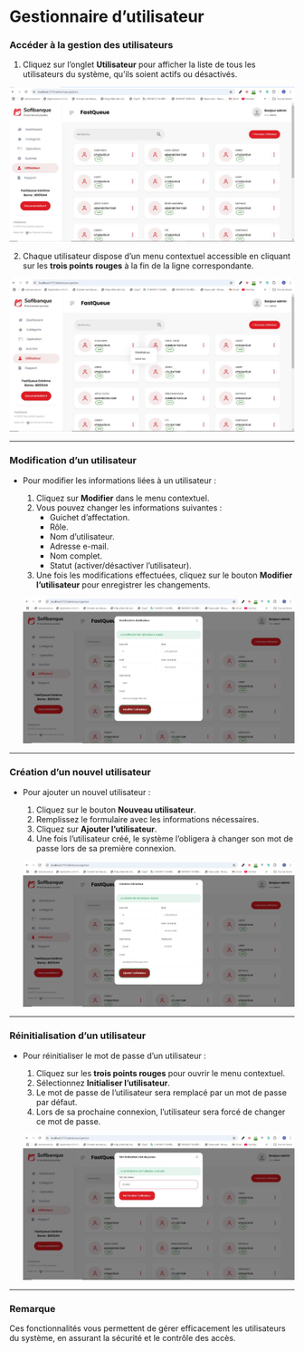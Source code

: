 # Gestionnaire d’utilisateur

### Accéder à la gestion des utilisateurs
1. Cliquez sur l’onglet **Utilisateur** pour afficher la liste de tous les utilisateurs du système, qu’ils soient actifs ou désactivés.

![Gestionnaire d’utilisateur](assets/utilisateur1.png)

2. Chaque utilisateur dispose d’un menu contextuel accessible en cliquant sur les **trois points rouges** à la fin de la ligne correspondante.

![Gestionnaire d’utilisateur](assets/utilisateur2.png)

---

### Modification d’un utilisateur
- Pour modifier les informations liées à un utilisateur :
  1. Cliquez sur **Modifier** dans le menu contextuel.
  2. Vous pouvez changer les informations suivantes :
     - Guichet d’affectation.
     - Rôle.
     - Nom d’utilisateur.
     - Adresse e-mail.
     - Nom complet.
     - Statut (activer/désactiver l’utilisateur).
  3. Une fois les modifications effectuées, cliquez sur le bouton **Modifier l’utilisateur** pour enregistrer les changements.

  ![Gestionnaire d’utilisateur](assets/utilisateur3.png)

---

### Création d’un nouvel utilisateur
- Pour ajouter un nouvel utilisateur :
  1. Cliquez sur le bouton **Nouveau utilisateur**.
  2. Remplissez le formulaire avec les informations nécessaires.
  3. Cliquez sur **Ajouter l’utilisateur**.
  4. Une fois l’utilisateur créé, le système l’obligera à changer son mot de passe lors de sa première connexion.

  ![Gestionnaire d’utilisateur](assets/utilisateur4.png)

---

### Réinitialisation d’un utilisateur
- Pour réinitialiser le mot de passe d’un utilisateur :
  1. Cliquez sur les **trois points rouges** pour ouvrir le menu contextuel.
  2. Sélectionnez **Initialiser l’utilisateur**.
  3. Le mot de passe de l’utilisateur sera remplacé par un mot de passe par défaut.
  4. Lors de sa prochaine connexion, l’utilisateur sera forcé de changer ce mot de passe.

  ![Gestionnaire d’utilisateur](assets/utilisateur5.png)

---

### Remarque
Ces fonctionnalités vous permettent de gérer efficacement les utilisateurs du système, en assurant la sécurité et le contrôle des accès.

